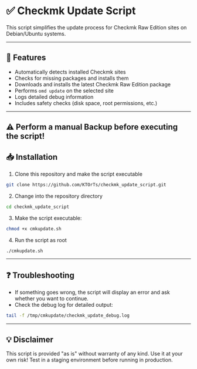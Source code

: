 # ✅ Checkmk Update Script

This script simplifies the update process for Checkmk Raw Edition sites on Debian/Ubuntu systems.

---

## 🚀 Features

- Automatically detects installed Checkmk sites
- Checks for missing packages and installs them
- Downloads and installs the latest Checkmk Raw Edition package
- Performs `omd update` on the selected site
- Logs detailed debug information
- Includes safety checks (disk space, root permissions, etc.)

---

## ⚠️ Perform a manual Backup before executing the script!
## 📥 Installation

1. Clone this repository and make the script executable

```bash
git clone https://github.com/KTOrTs/checkmk_update_script.git
```

2. Change into the repository directory

```bash
cd checkmk_update_script
```

3. Make the script executable:
```bash
chmod +x cmkupdate.sh
```
4. Run the script as root
```bash
./cmkupdate.sh
```

---

## ❓ Troubleshooting
- If something goes wrong, the script will display an error and ask whether you want to continue.
- Check the debug log for detailed output:
```bash  
tail -f /tmp/cmkupdate/checkmk_update_debug.log
```
---
## 💡 Disclaimer
This script is provided "as is" without warranty of any kind. Use it at your own risk!
Test in a staging environment before running in production.

